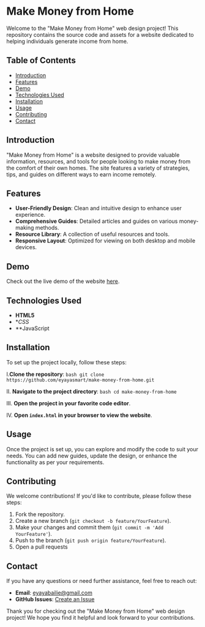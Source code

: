 # Make Money from Home

Welcome to the "Make Money from Home" web design project! This repository contains the source code and assets for a website dedicated to helping individuals generate income from home.

## Table of Contents

- [Introduction](#introduction)
- [Features](#features)
- [Demo](#demo)
- [Technologies Used](#technologies-used)
- [Installation](#installation)
- [Usage](#usage)
- [Contributing](#contributing)
- [Contact](#contact)

## Introduction

"Make Money from Home" is a website designed to provide valuable information, resources, and tools for people looking to make money from the comfort of their own homes. The site features a variety of strategies, tips, and guides on different ways to earn income remotely.

## Features

- **User-Friendly Design**: Clean and intuitive design to enhance user experience.
- **Comprehensive Guides**: Detailed articles and guides on various money-making methods.
- **Resource Library**: A collection of useful resources and tools.
- **Responsive Layout**: Optimized for viewing on both desktop and mobile devices.

## Demo

Check out the live demo of the website [here](http://yourwebsite.com).

## Technologies Used

- **HTML5**
- **CSS*
- **JavaScript

## Installation

To set up the project locally, follow these steps:

I.**Clone the repository**:
    ```bash
    git clone https://github.com/eyayasmart/make-money-from-home.git
    ```

II. **Navigate to the project directory**:
    ```bash
    cd make-money-from-home
    ```

III. **Open the project in your favorite code editor**.

IV. **Open `index.html` in your browser to view the website**.

## Usage

Once the project is set up, you can explore and modify the code to suit your needs. You can add new guides, update the design, or enhance the functionality as per your requirements.

## Contributing

We welcome contributions! If you'd like to contribute, please follow these steps:

1. Fork the repository.
2. Create a new branch (`git checkout -b feature/YourFeature`).
3. Make your changes and commit them (`git commit -m 'Add YourFeature'`).
4. Push to the branch (`git push origin feature/YourFeature`).
5. Open a pull requests

## Contact

If you have any questions or need further assistance, feel free to reach out:

- **Email**: eyayabailie@gmail.com
- **GitHub Issues**: [Create an Issue](https://github.com/eyasusmart/make-money-from-home/issues)

Thank you for checking out the "Make Money from Home" web design project! We hope you find it helpful and look forward to your contributions.
